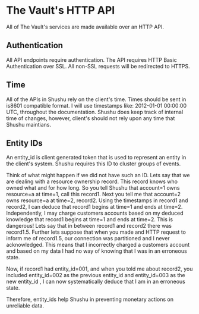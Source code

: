 # The Vault's HTTP API

All of The Vault's services are made available over an HTTP API.

## Authentication

All API endpoints require authentication. The API requires HTTP Basic
Authentication over SSL. All non-SSL requests will be redirected to HTTPS.

## Time

All of the APIs in Shushu rely on the client's time. Times should be sent in
is8601 compatible format. I will use timestamps like: 2012-01-01 00:00:00 UTC,
throughout the documentation. Shushu does keep track of internal time of
changes, however, client's should not rely upon any time that Shushu
maintians.

## Entity IDs

An entity_id is client generated token that is used to represent an entity in the
client's system. Shushu requires this ID to cluster groups of events.

Think of what might happen if we did not have such an ID. Lets say that we are
dealing with a resource ownership record. This record knows who owned what and
for how long. So you tell Shushu that account=1 owns resource=a at time=1, call
this record1. Next you tell me that account=2 owns resource=a at time=2, record2.
Using the timestamps in record1 and record2, I can deduce that record1 begins at
time=1 and ends at time=2. Independently, I may charge customers accounts based
on my deduced knowledge that record1 begins at time=1 and ends at time=2. This
is dangerous! Lets say that in between record1 and record2 there was record1.5.
Further lets suppose that when you made and HTTP request to inform me of
record1.5, our connection was partitioned and I never acknowledged. This means
that I incorrectly charged a customers account and based on my data I had no way
of knowing that I was in an erroneous state.

Now, if record1 had entity_id=001, and when you told me about record2, you
included entity_id=002 as the previous entity_id and entity_id=003 as the new
entity_id , I can now systematically deduce that I am in an erroneous state.

Therefore, entity_ids help Shushu in preventing monetary actions on unreliable
data.
